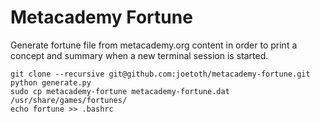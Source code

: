 # Metacademy Fortune
Generate fortune file from metacademy.org content in order to print a concept and summary when a new terminal session is started.
```
git clone --recursive git@github.com:joetoth/metacademy-fortune.git
python generate.py
sudo cp metacademy-fortune metacademy-fortune.dat /usr/share/games/fortunes/
echo fortune >> .bashrc
```
